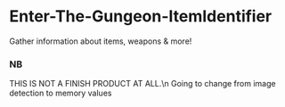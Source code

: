 # Enter-The-Gungeon-ItemIdentifier
Gather information about items, weapons &amp; more!

### NB
THIS IS NOT A FINISH PRODUCT AT ALL.\n
Going to change from image detection to memory values
